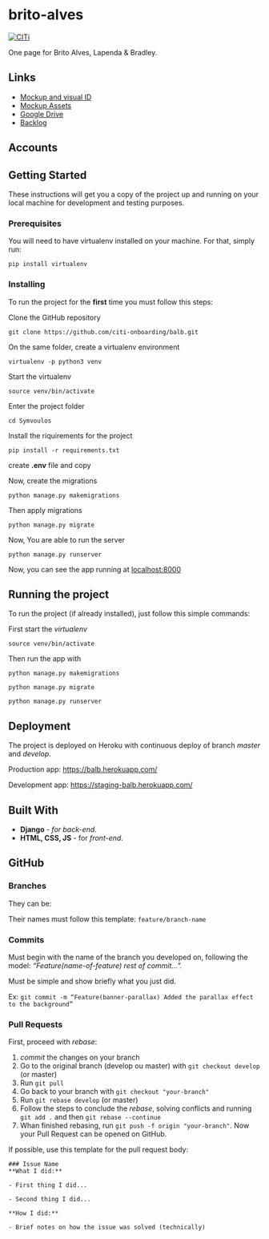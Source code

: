 # brito-alves

[![CITi](https://imgur.com/Hnsy4U6.png)](http://citi.org.br)

One page for Brito Alves, Lapenda & Bradley.

## Links
+ [Mockup and visual ID]()
+ [Mockup Assets]()
+ [Google Drive]()
+ [Backlog]()

## Accounts


## Getting Started

These instructions will get you a copy of the project up and running on your local machine for development and testing purposes.

### Prerequisites

You will need to have virtualenv installed on your machine. For that, simply run:

```
pip install virtualenv
```

### Installing

To run the project for the **first** time you must follow this steps:

Clone the GitHub repository

```
git clone https://github.com/citi-onboarding/balb.git
```

On the same folder, create a virtualenv environment

```
virtualenv -p python3 venv
```

Start the virtualenv

```
source venv/bin/activate
```

Enter the project folder

```
cd Symvoulos
```

Install the riquirements for the project

```
pip install -r requirements.txt
```

create **.env** file and copy


Now, create the migrations

```
python manage.py makemigrations
```

Then apply migrations

```
python manage.py migrate
```

Now, You are able to run the server
```
python manage.py runserver
```

Now, you can see the app running at [localhost:8000](http://localhost:8000)

## Running the project

To run the project (if already installed), just follow this simple commands:

First start the _virtualenv_

```
source venv/bin/activate
```

Then run the app with

```
python manage.py makemigrations
```

```
python manage.py migrate
```

```
python manage.py runserver
```

## Deployment

The project is deployed on Heroku with continuous deploy of branch _master_ and _develop_.

Production app: <https://balb.herokuapp.com/>

Development app: <https://staging-balb.herokuapp.com/>

## Built With

* **Django** - _for back-end_.
* **HTML, CSS, JS** - for _front-end_.

## GitHub

### Branches
They can be:


Their names must follow this template: `feature/branch-name`

### Commits
Must begin with the name of the branch you developed on, following the model: _“Feature(name-of-feature) rest of commit…”._

Must be simple and show briefly what you just did.

Ex: `git commit -m “Feature(banner-parallax) Added the parallax effect to the background”`

### Pull Requests
First, proceed with _rebase_:
1. _commit_ the changes on your branch
2. Go to the original branch (develop ou master) with `git checkout develop` (or master)
3. Run `git pull`
4. Go back to your branch with `git checkout "your-branch"`
5. Run `git rebase develop` (or master)
6. Follow the steps to conclude the _rebase_, solving conflicts and running `git add .` and then `git rebase --continue`
7. Whan finished rebasing, run `git push -f origin "your-branch"`. Now your Pull Request can be opened on GitHub.

If possible, use this template for the pull request body:
```
### Issue Name
**What I did:**

- First thing I did...

- Second thing I did...

**How I did:**

- Brief notes on how the issue was solved (technically)
